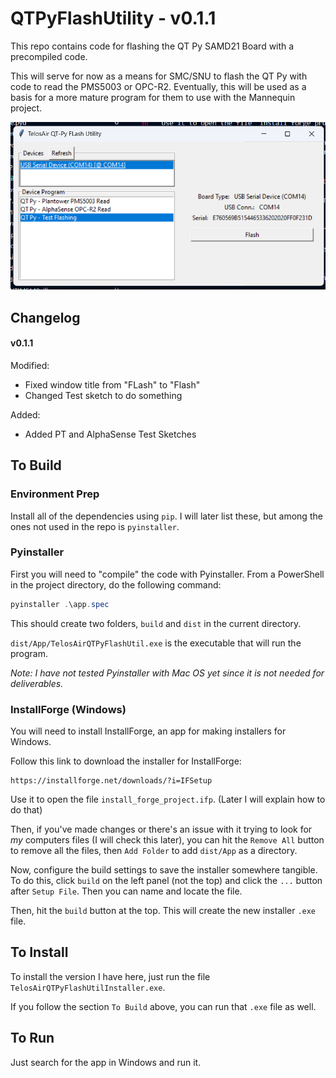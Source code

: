 # QTPyFlashUtility - v0.1.1

This repo contains code for flashing the QT Py SAMD21 Board with a precompiled code. 

This will serve for now as a means for SMC/SNU to flash the QT Py with code to read the PMS5003 or OPC-R2. Eventually, this will be used as a basis for a more mature program for them to use with the Mannequin project.

![Screenshot of App](pics/screenshot.png)


## Changelog

#### v0.1.1

Modified:
* Fixed window title from "FLash" to "Flash"
* Changed Test sketch to do something

Added:
* Added PT and AlphaSense Test Sketches

## To Build

### Environment Prep
Install all of the dependencies using `pip`. I will later list these, but among the ones not used in the repo is `pyinstaller`.

### Pyinstaller

First you will need to "compile" the code with Pyinstaller. From a PowerShell in the project directory, do the following command:

``` powershell
pyinstaller .\app.spec
```

This should create two folders, `build` and `dist` in the current directory. 

`dist/App/TelosAirQTPyFlashUtil.exe` is the executable that will run the program.

_Note: I have not tested Pyinstaller with Mac OS yet since it is not needed for deliverables._

### InstallForge (Windows)

You will need to install InstallForge, an app for making installers for Windows.

Follow this link to download the installer for InstallForge:

```
https://installforge.net/downloads/?i=IFSetup 
```

Use it to open the file `install_forge_project.ifp`. (Later I will explain how to do that)

Then, if you've made changes or there's an issue with it trying to look for _my_ computers files (I will check this later),
you can hit the `Remove All` button to remove all the files, then `Add Folder` to add `dist/App` as a directory.

Now, configure the build settings to save the installer somewhere tangible. To do this, click `build` on the left panel (not the top) and click the `...` button after `Setup File`. Then you can name and locate the file.

Then, hit the `build` button at the top. This will create the new installer `.exe` file.

## To Install
To install the version I have here, just run the file `TelosAirQTPyFlashUtilInstaller.exe`.

If you follow the section `To Build` above, you can run that `.exe` file as well.

## To Run
Just search for the app in Windows and run it.